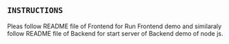 ## `INSTRUCTIONS`
Pleas follow README file of Frontend for Run Frontend demo and similaraly follow README file of Backend for start server of Backend demo of node js.